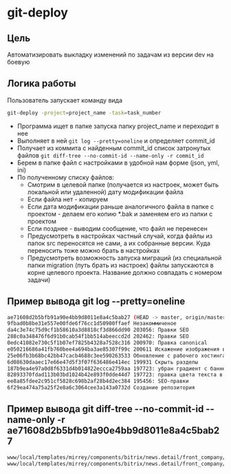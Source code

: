 # git-deploy

## Цель

Автоматизировать выкладку изменений по задачам из версии dev на боевую

## Логика работы

Пользователь запускает команду вида

```sh
git-deploy -project=project_name -task=task_number
```

* Программа ищет в папке запуска папку project_name и переходит в нее
* Выполняет в ней `git log --pretty=oneline` и определяет commit_id
* Получает из коммита с найденным commit_id список затронутых файлов `git diff-tree --no-commit-id --name-only -r commit_id`
* Берем в папке файл с настройками в удобной нам форме (json, yml, ini)
* По полученному списку файлов:
  * Смотрим в целевой папке (получается из настроек, может быть локальной или удаленной) дату модификации файла
  * Если файла нет - копируем
  * Если дата модификации раньше аналогичного файла в папке с проектом - делаем его копию *.bak и заменяем его из папки с проектом
  * Если позднее - выводим сообщение, что файл не перенесен
  * Предусмотреть в настройках частный случай, когда файлы из папок src переносятся не сами, а их собранные версии. Куда переносить тоже можно брать в настройках
  * Предусмотреть возможность запуска миграций (из специальной папки migration (путь брать из настроек) файлы запускаются в корне целевого проекта. Название должно совпадать с номером задачи)

## Пример вывода git log --pretty=oneline

```sh
ae71608d2b5bfb91a90e4bb9d8011e8a4c5bab27 (HEAD -> master, origin/master) 204308: Правки SEO
9fbad0b8be31e557e00fde6f76cc1d50900ffaef Незакоммиченое
da4c3e74c75d9cf1b58610a3d8818cf3d866dd90 203056: Правки SEO
288c0a348476f6d91b0cab54f1bb514abeeccd2d 202462: Правки SEO
0edc41082e730c5f1b07ef7825b4328a7528c316 200970: Правка canonical
e050216686a41fb760bee4a694ba3ae85307f99c 200611 Искажение изображения в новостях
25e06fb3b68bc42bb47cacb4688c3ee590263533 Обновление с рабочего хостинга
6d08630daaec17e66e47d5f3f07f636486e414ec 199931 Скрыть разделы
187b9ea4e97a0d8f6331d4b014822eccca2759aa 197723: убран градиент с баннеров на главной
82893370fdad113b03bd1024b42e893f0dde44d7 197723: правка цвета текста в баннере
ee8a85fdee2c951cf5828c698b2af28b4d2ec384 195456: SEO-правки
6f29ea474a75a25f2e8a6c3064cee3a143a0732d Создание репозитория
```

## Пример вывода git diff-tree --no-commit-id --name-only -r ae71608d2b5bfb91a90e4bb9d8011e8a4c5bab27

```sh
www/local/templates/mirrey/components/bitrix/news.detail/front_company/style.css
www/local/templates/mirrey/components/bitrix/news.detail/front_company/template.php
```
